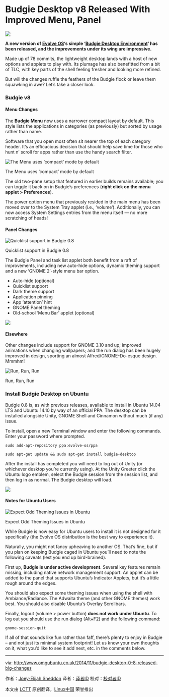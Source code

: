 Budgie Desktop v8 Released With Improved Menu, Panel
================================================================================
![](http://www.omgubuntu.co.uk/wp-content/uploads/2014/11/budgie-desktop.jpg)

**A new version of [Evolve OS][1]‘s simple ‘[Budgie Desktop Environment][2]‘ has been released, and the improvements under its wing are impressive.**

Made up of 78 commits, the lightweight desktop lands with a host of new options and applets to play with. Its plumage has also benefitted from a bit of TLC, with key parts of the shell feeling fresher and looking more refined.

But will the changes ruffle the feathers of the Budgie flock or leave them squawking in awe? Let’s take a closer look.

### Budgie v8 ###

#### Menu Changes ####

The **Budgie Menu** now uses a narrower compact layout by default. This style lists the applications in categories (as previously) but sorted by usage rather than name.

Software that you open most often sit nearer the top of each category header. It’s an efficacious decision that should help save time for those who hunt n’ scroll for apps rather than use the handy search filter.

![The Menu uses ‘compact’ mode by default](http://www.omgubuntu.co.uk/wp-content/uploads/2014/11/budgie-desktop-8.jpg)

The Menu uses ‘compact’ mode by default

The old two-pane setup that featured in earlier builds remains available; you can toggle it back on in Budgie’s preferences (**right click on the menu applet > Preferences**).

The power option menu that previously
resided in the main menu has been moved over to the System Tray applet (i.e., ‘volume‘). Additionally, you can now access System Settings entries from the menu itself — no more scratching of heads!

#### Panel Changes ####

![Quicklist support in Budgie 0.8](http://www.omgubuntu.co.uk/wp-content/uploads/2014/11/quicklist-support-in-budgie.jpg)

Quicklist support in Budgie 0.8

The Budgie Panel and task list applet both benefit from a raft of improvements, including new auto-hide options, dynamic theming support and a new ‘GNOME 2′-style menu bar option.

- Auto-hide (optional)
- Quicklist support
- Dark theme support
- Application pinning
- App ‘attention’ hint
- GNOME Panel theming
- Old-school ‘Menu Bar’ applet (optional)

![](http://www.omgubuntu.co.uk/wp-content/uploads/2014/11/classic-menu.jpg)

#### Elsewhere ####

Other changes include support for GNOME 3.10 and up; improved animations when changing wallpapers; and the run dialog has been hugely improved in design, sporting an almost Alfred/GNOME-Do-esque design. Mmmhm!

![Run, Run, Run](http://www.omgubuntu.co.uk/wp-content/uploads/2014/11/budgie-run-dialog.jpg)

Run, Run, Run

### Install Budgie Desktop on Ubuntu ###

Budgie 0.8 is, as with previous releases, available to install in Ubuntu 14.04 LTS and Ubuntu 14.10 by way of an official PPA. The desktop can be installed alongside Unity, GNOME Shell and Cinnamon without much (if any) issue.

To install, open a new Terminal window and enter the following commands. Enter your password where prompted.

    sudo add-apt-repository ppa:evolve-os/ppa

    sudo apt-get update && sudo apt-get install budgie-desktop

After the install has completed you will need to log out of Unity (or whichever desktop you’re currently using). At the Unity Greeter click the Ubuntu logo emblem, select the Budgie session from the session list, and then log in as normal. The Budgie desktop will load.

![](http://www.omgubuntu.co.uk/wp-content/uploads/2014/11/select-budgie.jpg)

#### Notes for Ubuntu Users ####

![Expect Odd Theming Issues in Ubuntu](http://www.omgubuntu.co.uk/wp-content/uploads/2014/11/not-all-perfect.jpg)

Expect Odd Theming Issues in Ubuntu

While Budgie is now easy for Ubuntu users to install it is not designed for it specifically (the Evolve OS distribution is the best way to experience it).

Naturally, you might not fancy upheaving to another OS. That’s fine, but if you plan on keeping Budgie caged in Ubuntu you’ll need to note the following caveats (lest you end up bird-brained).

First up, **Budgie is under active development**. Several key features remain missing, including native network management support. An applet can be added to the panel that supports Ubuntu’s Indicator Applets, but it’s a little rough around the edges.

You should also expect some theming issues when using the shell with Ambiance/Radiance. The Adwaita theme (and other GNOME themes) work best. You should also disable Ubuntu’s Overlay Scrollbars.

Finally, logout (volume > power button) **does not work under Ubuntu**. To log out you should use the run dialog (Alt+F2) and the following command:

    gnome-session-quit

If all of that sounds like fun rather than faff, there’s plenty to enjoy in Budgie – and not just its minimal system footprint! Let us know your own thoughts on it, what you’d like to see it add next, etc. in the comments below.

--------------------------------------------------------------------------------

via: http://www.omgubuntu.co.uk/2014/11/budgie-desktop-0-8-released-big-changes

作者：[Joey-Elijah Sneddon][a]
译者：[译者ID](https://github.com/译者ID)
校对：[校对者ID](https://github.com/校对者ID)

本文由 [LCTT](https://github.com/LCTT/TranslateProject) 原创翻译，[Linux中国](http://linux.cn/) 荣誉推出

[a]:https://plus.google.com/117485690627814051450/?rel=author
[1]:http://evolve-os.com/
[2]:http://www.omgubuntu.co.uk/2014/07/install-budgie-evolve-os-desktop-ubuntu-14-04